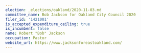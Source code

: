 ```yaml
---
election: _elections/oakland/2020-11-03.md
committee_name: Bob Jackson for Oakland City Council 2020
filer_id: '1421001'
is_accepted_expenditure_ceiling: true
is_incumbent: false
name: Robert "Bob" Jackson
occupation: Pastor
website_url: https://www.jacksonforeastoakland.com/
---
```

